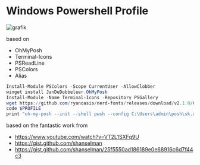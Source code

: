 # Windows Powershell Profile

![grafik](https://user-images.githubusercontent.com/12233951/140629822-c3944ad3-3aea-4ac6-8985-75ba65380c39.png)


based on 

- OhMyPosh
- Terminal-Icons
- PSReadLine
- PSColors
- Alias

```powershell
Install-Module PSColors -Scope CurrentUser -AllowClobber
winget install JanDeDobbeleer.OhMyPosh
Install-Module -Name Terminal-Icons -Repository PSGallery
wget https://github.com/ryanoasis/nerd-fonts/releases/download/v2.1.0/CascadiaCode.zip?WT.mc_id=-blog-scottha
code $PROFILE
print "oh-my-posh --init --shell pwsh --config C:\Users\admin\posh\sk.omp.json | Invoke-Expression"
```
 
based on the fantastic work from 
- https://www.youtube.com/watch?v=VT2L1SXFq9U
- https://gist.github.com/shanselman
- https://gist.github.com/shanselman/25f5550ad186189e0e68916c6d7f44c3
